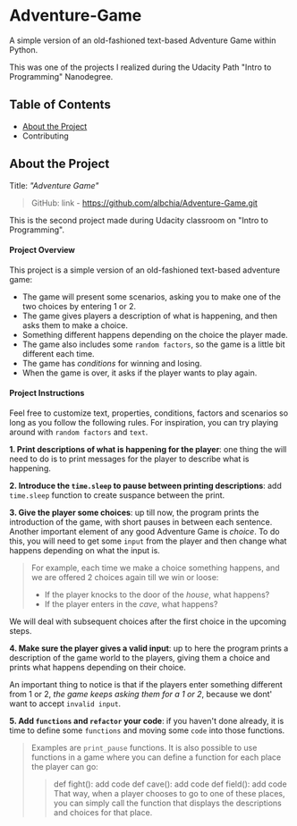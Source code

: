 # Adventure-Game
A simple version of an old-fashioned text-based Adventure Game within Python.

This was one of the projects I realized during the Udacity Path "Intro to Programming" Nanodegree.

## Table of Contents
- [About the Project](#About-the-Project) 
- Contributing

## About the Project
Title: _"Adventure Game"_

> GitHub: link - https://github.com/albchia/Adventure-Game.git

This is the second project made during Udacity classroom on "Intro to Programming".

#### Project Overview
This project is a simple version of an old-fashioned text-based adventure game: 
- The game will present some scenarios, asking you to make one of the two choices by entering 1 or 2.
- The game gives players a description of what is happening, and then asks them to make a choice.
- Something different happens depending on the choice the player made.
- The game also includes some `random factors`, so the game is a little bit different each time.
- The game has _conditions_ for winning and losing.
- When the game is over, it asks if the player wants to play again.

#### Project Instructions
Feel free to customize text, properties, conditions, factors and scenarios so long as you follow the following rules.
For inspiration, you can try playing around with `random factors` and `text`.

**1. Print descriptions of what is happening for the player**: one thing the will need to do is to print messages for the player to describe what is happening.

**2. Introduce the `time.sleep` to pause between printing descriptions**: add `time.sleep` function to create suspance between the print.

**3. Give the player some choices**: up till now, the program prints the introduction of the game, with short pauses in between each sentence. Another important element of any good Adventure Game is _choice_. To do this, you will need to get some `input` from the player and then change what happens depending on what the input is.

> For example, each time we make a choice something happens, and we are offered 2 choices again till we win or loose:
> - If the player knocks to the door of the _house_, what happens?
> - If the player enters in the _cave_, what happens?

We will deal with subsequent choices after the first choice in the upcoming steps.

**4. Make sure the player gives a valid input**: up to here the program prints a description of the game world to the players, giving them a choice and prints what happens depending on their choice.

An important thing to notice is that if the players enter something different from 1 or 2, _the game keeps asking them for a 1 or 2_, because we dont' want to accept `invalid input`.

**5. Add `functions` and `refactor` your code**: if you haven't done already, it is time to define some `functions` and moving some `code` into those functions.
> Examples are `print_pause` functions.
> It is also possible to use functions in a game where you can define a function for each place the player can go:
>>  def fight():
>>    add code
>>  def cave():
>>    add code
>>  def field():
>>    add code 
> That way, when a player chooses to go to one of these places, you can simply call the function that displays the descriptions and choices for that place.

